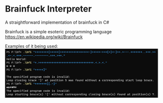 # Brainfuck Interpreter
A straightforward implementation of brainfuck in C#

Brainfuck is a simple esoteric programming language https://en.wikipedia.org/wiki/Brainfuck

Examples of it being used:
![example usage screenshot](doc/screenshot.png)